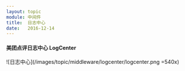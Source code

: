 ```yaml
---
layout: topic
module: 中间件
title:  日志中心
date:   2016-12-14
---
```


#### 美团点评日志中心 LogCenter

![日志中心](/images/topic/middleware/logcenter/logcenter.png =540x)
